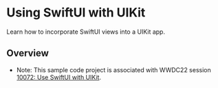 # Using SwiftUI with UIKit

Learn how to incorporate SwiftUI views into a UIKit app.

## Overview

- Note: This sample code project is associated with WWDC22 session [10072: Use SwiftUI with UIKit](https://developer.apple.com/videos/play/wwdc22/10072/).

